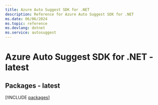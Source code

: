 ```yaml
---
title: Azure Auto Suggest SDK for .NET
description: Reference for Azure Auto Suggest SDK for .NET
ms.date: 06/06/2024
ms.topic: reference
ms.devlang: dotnet
ms.service: autosuggest
---
```

# Azure Auto Suggest SDK for .NET - latest
## Packages - latest
[!INCLUDE [packages](auto-suggest-index.md)]